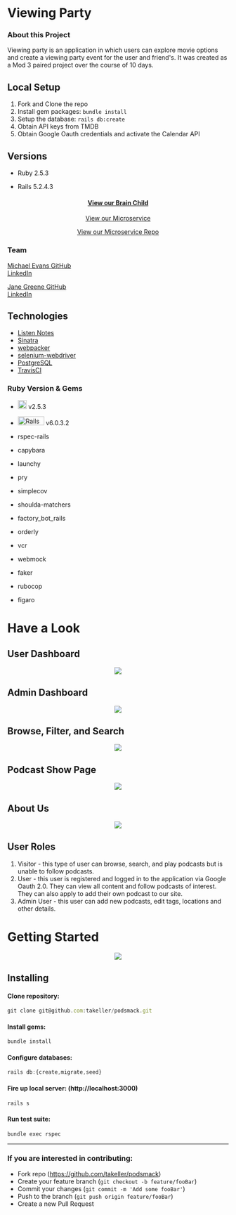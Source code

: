 # Viewing Party
### About this Project

Viewing party is an application in which users can explore movie options and create a viewing party event for the user and friend's. It was created as a Mod 3 paired project over the course of 10 days.

## Local Setup

1. Fork and Clone the repo
2. Install gem packages: `bundle install`
3. Setup the database: `rails db:create`
4. Obtain API keys from TMDB
4. Obtain Google Oauth credentials and activate the Calendar API


## Versions

- Ruby 2.5.3

- Rails 5.2.4.3

<h4 align="center">
  <a href="https://podsmack.herokuapp.com/">View our Brain Child</a>
 </h4>
<p align="center">
  <a href="https://podsmack-microservice.herokuapp.com/">View our Microservice</a>
 </p>
<p align="center">
  <a href="https://github.com/muydanny/podsmack_microservice">View our Microservice Repo</a>
 </p>


### Team
<p>
<a href="https://github.com/michaeljevans">Michael Evans GitHub</a>
</br>
<a href="https://www.linkedin.com/in/michaeljamesevans/">LinkedIn</a>
</p>
<p>
<a href="https://github.com/janegreene">Jane Greene GitHub</a>
</br>
<a href="https://www.linkedin.com/in/jane-greene-mba/">LinkedIn</a>
</p>

## Technologies
* [Listen Notes](https://www.listennotes.com/api/docs/)
* [Sinatra](http://sinatrarb.com/documentation.html)
* [webpacker](https://github.com/rails/webpacker)
* [selenium-webdriver](https://www.seleniumhq.org/docs/03_webdriver.jsp)
* [PostgreSQL](https://www.postgresql.org/)
* [TravisCI](https://travis-ci.org/)

### Ruby Version & Gems
- <img src="https://upload.wikimedia.org/wikipedia/commons/thumb/7/73/Ruby_logo.svg/200px-Ruby_logo.svg.png" alt="Ruby Logo" width="20" height="20"/> v2.5.3
- <img src="https://upload.wikimedia.org/wikipedia/commons/thumb/6/62/Ruby_On_Rails_Logo.svg/200px-Ruby_On_Rails_Logo.svg.png" alt="Rails Logo" width="60" height="20" /> v6.0.3.2

- rspec-rails
- capybara
- launchy
- pry
- simplecov
- shoulda-matchers
- factory_bot_rails
- orderly
- vcr
- webmock
- faker
- rubocop
- figaro

# Have a Look

## User Dashboard
<p align="center">
 <img src="https://i.imgur.com/wGTpD1t.png">
</p>

## Admin Dashboard
<p align="center">
 <img src="https://i.imgur.com/74H1Sgw.png">
</p>

## Browse, Filter, and Search
<p align="center">
 <img src="https://i.imgur.com/dBNrNtj.png">
</p>

## Podcast Show Page
<p align="center">
 <img src="https://i.imgur.com/qvo7JuI.png">
</p>

## About Us
<p align="center">
 <img src="https://i.imgur.com/gYYVIHz.png">
</p>

## User Roles

1. Visitor - this type of user can browse, search, and play podcasts but is unable to follow podcasts.
2. User - this user is registered and logged in to the application via Google Oauth 2.0. They can view all content and follow podcasts of interest. They can also apply to add their own podcast to our site.
3. Admin User - this user can add new podcasts, edit tags, locations and other details.

# Getting Started

<p align="center">
 <img src="https://i.imgur.com/d7Ysmwh.png">
</p>

## Installing

#### Clone repository:
```javascript
git clone git@github.com:takeller/podsmack.git
```
#### Install gems:
```javascript
bundle install
```
#### Configure databases:
```javascript
rails db:{create,migrate,seed}
```
#### Fire up local server: (http://localhost:3000)
```javascript
rails s
```
#### Run test suite:
```javascript
bundle exec rspec
```

---

 ### If you are interested in contributing:
- Fork repo (https://github.com/takeller/podsmack)
- Create your feature branch (`git checkout -b feature/fooBar`)
- Commit your changes (`git commit -m 'Add some fooBar'`)
- Push to the branch (`git push origin feature/fooBar`)
- Create a new Pull Request
